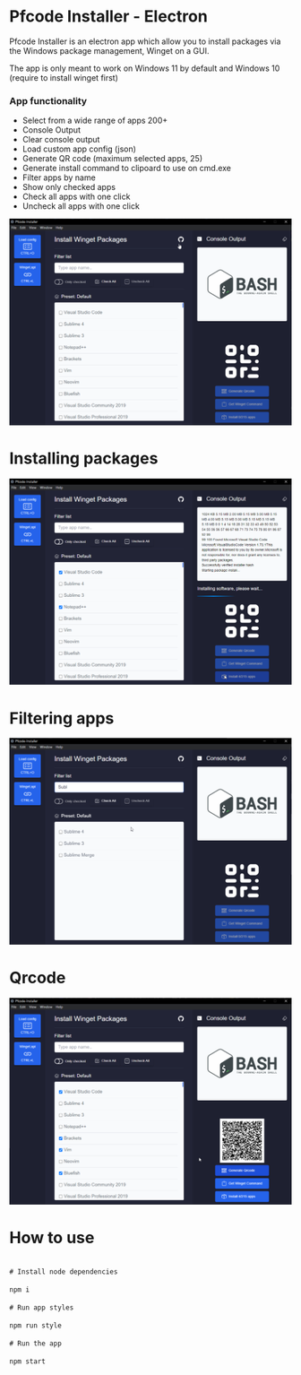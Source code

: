 # Pfcode Installer - Electron

Pfcode Installer is an electron app which allow you to install packages via the Windows package management, Winget on a GUI.

The app is only meant to work on Windows 11 by default and Windows 10 (require to install winget first)

### App functionality

- Select from a wide range of apps 200+
- Console Output
- Clear console output
- Load custom app config (json)
- Generate QR code (maximum selected apps, 25)
- Generate install command to clipoard to use on cmd.exe
- Filter apps by name
- Show only checked apps
- Check all apps with one click
- Uncheck all apps with one click

![alt text](./assets/app-1.png)

# Installing packages

![alt text](./assets/app-2.png)

# Filtering apps

![alt text](./assets/app-3.png)

# Qrcode

![alt text](./assets/app-4.png)

# How to use

```shell

# Install node dependencies

npm i

# Run app styles

npm run style

# Run the app

npm start

```

